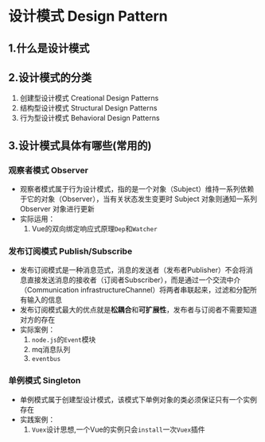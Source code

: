 # 设计模式 Design Pattern

## 1.什么是设计模式

## 2.设计模式的分类

1. 创建型设计模式 Creational Design Patterns
2. 结构型设计模式 Structural Design Patterns
3. 行为型设计模式 Behavioral Design Patterns

## 3.设计模式具体有哪些(常用的)

### 观察者模式 Observer

- 观察者模式属于行为设计模式，指的是一个对象（Subject）维持一系列依赖于它的对象（Observer），当有关状态发生变更时 Subject 对象则通知一系列 Observer 对象进行更新
- 实际运用：
    1. Vue的双向绑定响应式原理`Dep`和`Watcher`

### 发布订阅模式 Publish/Subscribe

- 发布订阅模式是一种消息范式，消息的发送者（发布者Publisher）不会将消息直接发送消息的接收者（订阅者Subscriber），而是通过一个交流中介（Communication infrastructureChannel）将两者串联起来，过滤和分配所有输入的信息
- 发布订阅模式最大的优点就是**松耦合**和**可扩展性**，发布者与订阅者不需要知道对方的存在
- 实际案例：
    1. `node.js`的`Event`模块
    2. mq消息队列
    3. `eventbus`

### 单例模式 Singleton

- 单例模式属于创建型设计模式，该模式下单例对象的类必须保证只有一个实例存在
- 实践案例：
    1. `Vuex`设计思想,一个Vue的实例只会`install`一次`Vuex`插件
